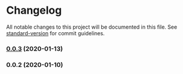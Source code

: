 # Changelog

All notable changes to this project will be documented in this file. See [standard-version](https://github.com/conventional-changelog/standard-version) for commit guidelines.

### [0.0.3](https://github.com/Krivega/promises-abstraction/compare/v0.0.2...v0.0.3) (2020-01-13)

### 0.0.2 (2020-01-10)
